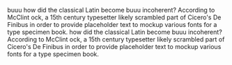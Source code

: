 buuu how did the classical Latin become buuu incoherent? According to
McClint     ock, a 15th century typesetter likely
scrambled part of Cicero's De Finibus in order to provide
placeholder text to mockup various fonts for a
type specimen book. 
   how did the classical Latin become buuu incoherent? According to
McClint     ock, a 15th century typesetter likely
scrambled part of Cicero's De Finibus in order to provide
placeholder text to mockup various fonts for a
type specimen book. 
     